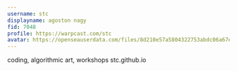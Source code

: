 ```yaml
---
username: stc
displayname: agoston nagy
fid: 7048
profile: https://warpcast.com/stc
avatar: https://openseauserdata.com/files/8d210e57a5804322753abdc06a67efc6.svg
---
```

coding, algorithmic art, workshops stc.github.io  
